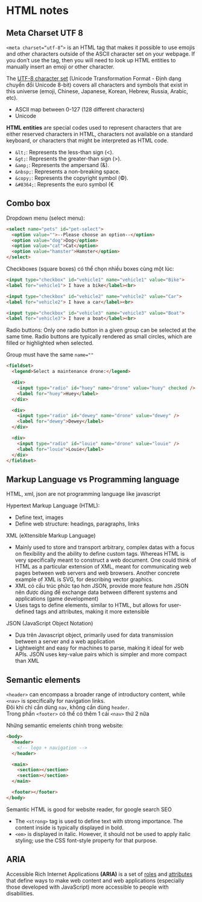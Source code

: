 # HTML notes

## Meta Charset UTF 8

`<meta charset=“utf-8”>` is an HTML tag that makes it possible to use emojis and other characters outside of the ASCII character set on your webpage. If you don’t use the tag, then you will need to look up HTML entities to manually insert an emoji or other character.

The [UTF-8 character set](https://en.wikipedia.org/wiki/UTF-8) (Unicode Transformation Format - Định dạng chuyển đổi Unicode 8-bit) covers all characters and symbols that exist in this universe (emoji, Chinese, Japanese, Korean, Hebrew, Russia, Arabic, etc).

- ASCII map between 0-127 (128 different characters)
- Unicode

**HTML entities** are special codes used to represent characters that are either reserved characters in HTML, characters not available on a standard keyboard, or characters that might be interpreted as HTML code.

- `&lt;`: Represents the less-than sign (<).
- `&gt;`: Represents the greater-than sign (>).
- `&amp;`: Represents the ampersand (&).
- `&nbsp;`: Represents a non-breaking space.
- `&copy;`: Represents the copyright symbol (©).
- `&#8364;`: Represents the euro symbol (€

## Combo box

Dropdown menu (select menu):

```html
<select name="pets" id="pet-select">
  <option value="">--Please choose an option--</option>
  <option value="dog">Dog</option>
  <option value="cat">Cat</option>
  <option value="hamster">Hamster</option>
</select>
```

Checkboxes (square boxes) có thể chọn nhiều boxes cùng một lúc:

```html
<input type="checkbox" id="vehicle1" name="vehicle1" value="Bike">
<label for="vehicle1"> I have a bike</label><br>

<input type="checkbox" id="vehicle2" name="vehicle2" value="Car">
<label for="vehicle2"> I have a car</label><br>

<input type="checkbox" id="vehicle3" name="vehicle3" value="Boat">
<label for="vehicle3"> I have a boat</label><br>
```

Radio buttons: Only one radio button in a given group can be selected at the same time. Radio buttons are typically rendered as small circles, which are filled or highlighted when selected.

Group must have the same `name=""`

```html
<fieldset>
  <legend>Select a maintenance drone:</legend>

  <div>
    <input type="radio" id="huey" name="drone" value="huey" checked />
    <label for="huey">Huey</label>
  </div>

  <div>
    <input type="radio" id="dewey" name="drone" value="dewey" />
    <label for="dewey">Dewey</label>
  </div>

  <div>
    <input type="radio" id="louie" name="drone" value="louie" />
    <label for="louie">Louie</label>
  </div>
</fieldset>
```

## Markup Language vs Programming language

HTML, xml, json are not programming language like javascript

Hypertext Markup Language (HTML):

- Define text, images
- Define web structure: headings, paragraphs, links

XML (eXtensible Markup Language)

- Mainly used to store and transport arbitrary, complex datas with a focus on flexibility and the ability to define custom tags. Whereas HTML is very specifically meant to construct a web document. One could think of HTML as a particular extension of XML, meant for communicating web pages between web servers and web browsers. Another concrete example of XML is SVG, for describing vector graphics.
- XML có cấu trúc phức tạo hơn JSON, provide more feature hơn JSON nên được dùng để exchange data between different systems and applications (game development)
- Uses tags to define elements, similar to HTML, but allows for user-defined tags and attributes, making it more extensible

JSON (JavaScript Object Notation)

- Dựa trên Javascript object, primarily used for data transmission between a server and a web application
- Lightweight and easy for machines to parse, making it ideal for web APIs. JSON uses key-value pairs which is simpler and more compact than XML

## Semantic elements

`<header>` can encompass a broader range of introductory content, while `<nav>` is specifically for navigation links.  
Đôi khi chỉ cần dùng `nav`, không cần dùng `header`.  
Trong phần `<footer>` có thể có thêm 1 cái `<nav>` thứ 2 nữa

Những semantic emelents chính trong website:

```html
<body>
  <header>
    <!-- logo + navigation -->
  </header>

  <main>
    <section></section>
    <section></section>
  </main>

  <footer></footer>
</body>
```

Semantic HTML is good for website reader, for google search SEO

- The `<strong>` tag is used to define text with strong importance. The content inside is typically displayed in bold.
- `<em>` is displayed in italic. However, it should not be used to apply italic styling; use the CSS font-style property for that purpose.

## ARIA

Accessible Rich Internet Applications **(ARIA)** is a set of [roles](https://developer.mozilla.org/en-US/docs/Web/Accessibility/ARIA/Roles) and [attributes](https://developer.mozilla.org/en-US/docs/Web/Accessibility/ARIA/Attributes) that define ways to make web content and web applications (especially those developed with JavaScript) more accessible to people with disabilities.
